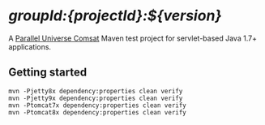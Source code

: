 # *${groupId}:${projectId}:${version}*

A [Parallel Universe Comsat](http://www.paralleluniverse.co/comsat/) Maven test project for servlet-based Java 1.7+ applications.

## Getting started

```
mvn -Pjetty8x dependency:properties clean verify
mvn -Pjetty9x dependency:properties clean verify
mvn -Ptomcat7x dependency:properties clean verify
mvn -Ptomcat8x dependency:properties clean verify
```